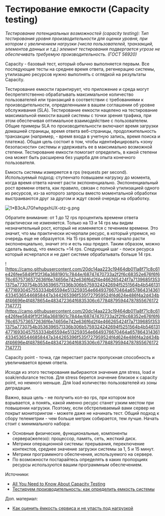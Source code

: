 # Тестирование емкости (Capacity testing)

_Тестирование потенциальных возможностей (capacity testing): Тип тестирования уровня производительности для оценки уровня, при котором с увеличением нагрузки (числа пользователей, транзакций, элементов данных и т.д.) элемент тестирования подвергается угрозе не обеспечивать требуемую производительность. (ГОСТ 56920)_

Capacity - базовый тест, который обычно выполняется первым. Все последующие тесты на среднее время ответа, регенерацию системы, утилизацию ресурсов нужно выполнять с оглядкой на результаты Capacity.

Тестирование емкости гарантирует, что приложение и среда могут беспрепятственно обрабатывать максимальное количество пользователей или транзакций в соответствии с требованиями к производительности, определенными в вашем соглашении об уровне обслуживания (SLA). Тестирование емкости нацелено на тестирование максимальной емкости вашей системы с точки зрения трафика, при этом обеспечивая оптимальное взаимодействие с пользователем. Общие примеры SLA по производительности включают время загрузки домашней страницы, время ответа веб-страницы, продолжительность транзакции (например, - время входа в учетную запись, время поиска и платежа). Общая цель состоит в том, чтобы идентифицировать «зону безопасности» системы и удерживать ее в максимально возможной степени. Тестирование емкости помогает определить, в какой степени она может быть расширена без ущерба для опыта конечного пользователя.

Емкость системы измеряется в rps (requests per second). Используемый подход: ступенчато повышаем нагрузку до момента, когда время ответа начнет расти экспоненциально. Экспоненциальный рост времени ответа, как правило, связан с полной утилизацией одного из ресурсов, из-за которого запросы вместо моментальной обработки выстраиваются друг за другом и ждут своей очереди на обработку.

![1\*B3cAJ7GfwhpgxhUX-otz-g.png](https://miro.medium.com/max/1344/1\*B3cAJ7GfwhpgxhUX-otz-g.png)

Обратите внимание: от 1 до 12 rps процентиль времени ответа практически не изменяется. Только на 13 и 14 rps мы видим незначительный рост, который не изменяется с течением времени. Это значит, что мы практически исчерпали ресурс, в который упремся, но очередь еще не образуется. На 15 rps время ответа начало расти экспоненциально, значит это и есть наш предел. Таким образом, можно сделать вывод, что емкость =14 rps. Следующий шаг - поиск ресурса который исчерпался и не дает системе обрабатывать больше 14 rps.

![https://camo.githubusercontent.com/20dc14aa223c19464db011a8f71c8c61e426fee5849f1f2f36a3681901c7844e/68747470733a2f2f6c68352e676f6f676c6575736572636f6e74656e742e636f6d2f4e466265424f7a7139685f3531375a7730754b3536396571336b306b5759324242694f5251564b4b54613147716930457553334b65594e513259354e6649376670464a65786431436143345365446858447a344265396f535f727959524f4d624e486f4a2d434b4f46696e4f4878654e483472364f6835306c677848795944787855676172714777](https://camo.githubusercontent.com/20dc14aa223c19464db011a8f71c8c61e426fee5849f1f2f36a3681901c7844e/68747470733a2f2f6c68352e676f6f676c6575736572636f6e74656e742e636f6d2f4e466265424f7a7139685f3531375a7730754b3536396571336b306b5759324242694f5251564b4b54613147716930457553334b65594e513259354e6649376670464a65786431436143345365446858447a344265396f535f727959524f4d624e486f4a2d434b4f46696e4f4878654e483472364f6835306c677848795944787855676172714777)

Capacity point - точка, где перестает расти пропускная способность и увеличивается время ответа.

Исходя из этого тестирования выбираются значения для stress, load и soak/endurance тестов. Для stress берется значение близкое к capacity point, но немного меньше. Для load количество пользователей из зоны деградации.

Важно, ваша цель - не получить кол-во rps, при котором все взрывается, а понять, какой именно ресурс станет узким местом при повышении нагрузки. Поэтому, если обстреливаемый вами сервер не покрыт мониторингом - можете даже не начинать тест. Общий подход к сбору телеметрии - чем больше метрик собирается, тем лучше. Начать стоит с минимального набора:

* Основные физические, функциональные, компоненты сервера(железо): процессор, память, сеть, жесткий диск.
* Метрики операционной системы: прерывания, переключение контекстов, среднее значение загрузки системы за 1, 5 и 15 минут.
* Метрики программного обеспечения, используемого на сервере.
* По возможности постарайтесь определять в каких пропорциях ресурсы используются вашим программным обеспечением.

Источники:

* [All You Need to Know About Capacity Testing](https://www.radview.com/blog/all-you-need-to-know-about-capacity-testing/)
* [Тестируем производительность: как определить емкость системы](https://medium.com/@sheidaievkostiantyn/capacity-testing-273c87ff03b4)

Доп. материал:

* [Как оценить ёмкость сервиса и не упасть под нагрузкой](https://habr.com/ru/company/yandex/blog/481134/)
